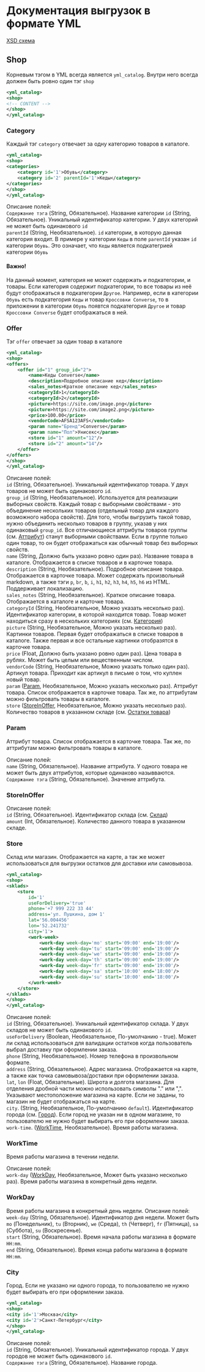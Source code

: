 # Документация выгрузок в формате YML

[XSD схема](./schema.xsd)

## Shop

Корневым тэгом в YML всегда является `yml_catalog`. Внутри него всегда должен быть ровно один тэг `shop`  
```xml
<yml_catalog>
<shop>
<!-- CONTENT -->
</shop>
</yml_catalog>
```

### Category

Каждый тэг `category` отвечает за одну категорию товаров в каталоге.  
```xml
<yml_catalog>
<shop>
<categories>
    <category id='1'>Обувь</category>
    <category id='2' parentId='1'>Кеды</category>
</categories>
</shop>
</yml_catalog>
```
Описание полей:  
`Содержание тэга` (String, Обязательное). Название категории
`id` (String, Обязательное). Уникальный идентификатор категории. У двух категорий не может быть одинакового `id`  
`parentId` (String, Необязательное). `id` категории, в которую данная категория входит. В примере у категории `Кеды` в поле `parentId` указан `id` категории `Обувь`. Это означает, что `Кеды` является подкатегрией категории `Обувь`  

#### Важно!
На данный момент, категория не может содержать и подкатегории, и товары. Если категория содержит подкатегории, то все товары из неё будут отображаться в подкатегории `Другое`. Например, если в категории `Обувь` есть подкатегория `Кеды` и товар `Кроссовки Converse`, то в приложении в категории `Обувь` появтся подкатегория `Другое` и товар `Кроссовки Converse` будет отображаться в ней.  

### Offer

Тэг `offer` отвечает за один товар в каталоге  
```xml
<yml_catalog>
<shop>
<offers>
    <offer id="1" group_id="2">
        <name>Кеды Converse</name>
        <description>Подробное описание кед</description>
        <sales_notes>Краткое описание кед</sales_notes>
        <categoryId>1</categoryId>
        <categoryId>2</categoryId>
        <picture>https://site.com/image.png</picture>
        <picture>https://site.com/image2.png</picture>
        <price>100.00</price>
        <vendorCode>AFSA123AFS</vendorCode>
        <param name="Бренд">Converse</param>
        <param name="Пол">Унисекс</param>
        <store id="1" amount="12"/>
        <store id="2" amount="14"/>
    </offer>
</offers>
</shop>
</yml_catalog>
```
Описание полей:  
`id` (String, Обязательное). Уникальный идентификатор товара. У двух товаров не может быть одинакового `id`.  
`group_id` (String, Необязательное). Используется для реализации выборных свойств. Каждый товар с выборными свойствами - это объединение нескольких товаров (отдельный товар для каждого возможного набора свойств). Для того, чтобы выгрузить такой товар, нужно объединить несколько товаров в группу, указав у них одинаковый `group_id`. Все отличающиеся аттрибуты товаров группы (см. [Аттрибут](#Param)) станут выборными свойствами. Если в группе только один товар, то он будет отображаться как обычный товар без выборных свойств.  
`name` (String, Должно быть указано ровно один раз). Название товара в каталоге. Отображается в списке товаров и в карточке товара.  
`description` (String, Необязательное). Подробное описание товара. Отображается в карточке товара. Может содержать произвольный markdown, а также тэги `p`, `br`, `b`, `i`, `h1`, `h2`, `h3`, `h4`, `h5`, `h6` из HTML. Поддерживает локализацию.  
`sales_notes` (String, Необязательное). Краткое описание товара. Отображается в каталоге и карточке товара.  
`categoryId` (String, Необязательное, Можно указать несколько раз). Идентификатор категории, в которой находится товар. Товар может находиться сразу в нескольких категориях (см. [Категория](#Category))  
`picture` (String, Необязательное, Можно указать несколько раз). Картинки товаров. Первая будет отображаться в списке товаров в каталоге. Также первая и все остальные картинки отобразятся в карточке товара.  
`price` (Float, Должно быть указано ровно один раз). Цена товара в рублях. Может быть целым или вещественным числом.  
`vendorCode` (String, Необязательное, Можно указать только один раз). Артикул товара. Приходит как артикул в письме о том, что куплен новый товар.  
`param` ([Param](#Param), Необязательное, Можно указать несколько раз). Аттрибут товара. Список отображается в карточке товара. Так же, по аттрибутам можно фильтровать товары в каталоге.  
`store` ([StoreInOffer](#StoreInOffer), Необязательное, Можно указать несколько раз). Количество товаров в указанном складе (см. [Остатки товара](#Store))  

### Param
Аттрибут товара. Список отображается в карточке товара. Так же, по аттрибутам можно фильтровать товары в каталоге.

Описание полей:  
`name` (String, Обязательное). Название аттрибута. У одного товара не может быть двух аттрибутов, которые одинаково назывваются.  
`Содержание тэга` (String, Обязательное). Значение аттрибута.

### StoreInOffer
Описание полей:  
`id` (String, Обязательное). Идентификатор склада (см. [Склад](#Store))  
`amount` (Int, Обязательное). Количество данного товара в указанном складе.  

### Store
Склад или магазин. Отображается на карте, а так же может использоваться для выгрузки остатков для доставки или самовывоза. 
```xml
<yml_catalog>
<shop>
<sklads>
    <store
        id='1' 
        useForDelivery='true' 
        phone='+7 999 222 33 44'
        address='ул. Пушкина, дом 1'
        lat='56.004456' 
        lon='52.241732' 
        city='1'>
        <work-week>
            <work-day week-day='mo' start='09:00' end='19:00'/>
            <work-day week-day='tu' start='09:00' end='19:00'/>
            <work-day week-day='we' start='09:00' end='19:00'/>
            <work-day week-day='th' start='09:00' end='19:00'/>
            <work-day week-day='fr' start='09:00' end='19:00'/>
            <work-day week-day='sa' start='10:00' end='18:00'/>
            <work-day week-day='su' start='10:00' end='18:00'/>
        </work-week>
    </store>
</sklads>
</shop>
</yml_catalog>
```
Описание полей:  
`id` (String, Обязательное). Уникальный идентификатор склада. У двух складов не может быть одинакового `id`.  
`useForDelivery` (Boolean, Необязательное, По-умолчанию - true). Может ли склад использоваться для валидации остатков когда пользователь выбрал доставку при оформлении заказа.  
`phone` (String, Необязательное). Номер телефона в произвольном формате.  
`address` (String, Обязательное). Адрес магазина. Отображается на карте, а также как точка самовывоза/доставки при оформлении заказа.  
`lat`, `lon` (Float, Обязательные). Широта и долгота магазина. Для отделения дробной части можно использовать символы "." или ",". Указывают местоположение магазина на карте. Если не заданы, то магазин не будет отображаться на карте.  
`city`. (String, Необязательное, По-умолчанию `default`). Идентификатор города (см. [Город](#City)). Если город не указан ни в одном магазине, то пользователю не нужно будет выбирать его при оформлении заказа.  
`work-time`. ([WorkTime](#WorkTime), Необязательное). Время работы магазина.  

### WorkTime
Время работы магазина в течении недели.

Описание полей:  
`work-day` ([WorkDay](#WorkDay), Необязательное, Может быть указано несколько раз). Время работы магазина в конкретный день недели.  

### WorkDay
Время работы магазина в конкретный день недели.
Описание полей:  
`week-day` (String, Обязательное). Идентификатор дня недели. Может быть `mo` (Понедельник), `tu` (Вторник), `we` (Среда), `th` (Четверг), `fr` (Пятница), `sa` (Суббота), `su` (Воскресенье).  
`start` (String, Обязательное). Время начала работы магазина в формате `HH:mm`.  
`end` (String, Обязательное). Время конца работы магазина в формате `HH:mm`.  

### City
Город. Если не указано ни одного города, то пользователю не нужно будет выбирать его при оформлении заказа.
```xml
<yml_catalog>
<shop>
<city id='1'>Москва</city>
<city id='2'>Санкт-Петербург</city>
</shop>
</yml_catalog>
```
Описание полей:  
`id` (String, Обязательное). Уникальный идентификатор города. У двух городов не может быть одинакового `id`.  
`Содержание тэга` (String, Обязательное). Название города.  

